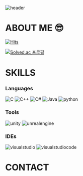 ![header](https://capsule-render.vercel.app/api?type=waving&color=timeGradient&height=300&section=header&text=Welcome%20To%20Ranccat's%20Home&animation=twinkling&fontSize=45&fontAlignY=40&height200)


# ABOUT ME 😎

[![Hits](https://hits.seeyoufarm.com/api/count/incr/badge.svg?url=https%3A%2F%2Fgithub.com%2FRanccat&count_bg=%2327FFA6&title_bg=%23009EFF&icon=&icon_color=%23E7E7E7&title=%EB%B0%A9%EB%AC%B8%EC%9E%90+%EC%88%98&edge_flat=false)](https://hits.seeyoufarm.com)

[![Solved.ac
프로필](http://mazassumnida.wtf/api/v2/generate_badge?boj=wogurjo98)](https://solved.ac/wogurjo98)

# SKILLS
### Languages
![C](https://img.shields.io/badge/C-A8B9CC.svg?&style=for-the-badge&logo=c&logoColor=white)
![C++](https://img.shields.io/badge/C++-00599C.svg?&style=for-the-badge&logo=cplusplus&logoColor=white)
![C#](https://img.shields.io/badge/C%23-512BD4.svg?&style=for-the-badge&logo=csharp&logoColor=white)
![Java](https://img.shields.io/badge/java-007396.svg?&style=for-the-badge&logo=java&logoColor=white)
![python](https://img.shields.io/badge/python-3776AB.svg?&style=for-the-badge&logo=python&logoColor=white)

### Tools
![unity](https://img.shields.io/badge/unity-000000.svg?&style=for-the-badge&logo=unity&logoColor=white)
![unrealengine](https://img.shields.io/badge/unrealengine-0E1128.svg?&style=for-the-badge&logo=unrealengine&logoColor=white)

### IDEs
![visualstudio](https://img.shields.io/badge/VS-5C2D91.svg?&style=for-the-badge&logo=visualstudio&logoColor=white)
![visualstudiocode](https://img.shields.io/badge/VSC-007ACC.svg?&style=for-the-badge&logo=visualstudiocode&logoColor=white)

# CONTACT

